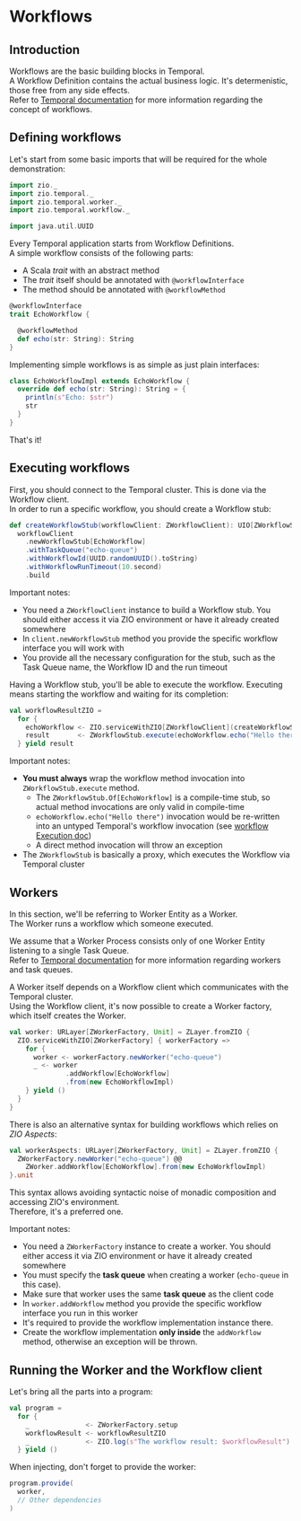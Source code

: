 # Workflows

## Introduction

Workflows are the basic building blocks in Temporal.  
A Workflow Definition contains the actual business logic. It's determenistic, those free from any side effects.  
Refer to [Temporal documentation](https://docs.temporal.io/workflows) for more information regarding the concept of
workflows.

## Defining workflows

Let's start from some basic imports that will be required for the whole demonstration:

```scala mdoc:silent
import zio._
import zio.temporal._
import zio.temporal.worker._
import zio.temporal.workflow._

import java.util.UUID
```

Every Temporal application starts from Workflow Definitions.  
A simple workflow consists of the following parts:

- A Scala *trait* with an abstract method
- The *trait* itself should be annotated with `@workflowInterface`
- The method should be annotated with `@workflowMethod`

```scala mdoc:silent
@workflowInterface
trait EchoWorkflow {

  @workflowMethod
  def echo(str: String): String
}
```

Implementing simple workflows is as simple as just plain interfaces:

```scala mdoc:silent
class EchoWorkflowImpl extends EchoWorkflow {
  override def echo(str: String): String = {
    println(s"Echo: $str")
    str
  }
}
```

That's it!

## Executing workflows

First, you should connect to the Temporal cluster. This is done via the Workflow client.  
In order to run a specific workflow, you should create a Workflow stub:

```scala mdoc:silent
def createWorkflowStub(workflowClient: ZWorkflowClient): UIO[ZWorkflowStub.Of[EchoWorkflow]] = 
  workflowClient
    .newWorkflowStub[EchoWorkflow]
    .withTaskQueue("echo-queue")
    .withWorkflowId(UUID.randomUUID().toString)
    .withWorkflowRunTimeout(10.second)
    .build
```

Important notes:

- You need a `ZWorkflowClient` instance to build a Workflow stub. You should either access it via ZIO environment or
  have it already created somewhere
- In `client.newWorkflowStub` method you provide the specific workflow interface you will work with
- You provide all the necessary configuration for the stub, such as the Task Queue name, the Workflow ID and the run
  timeout

Having a Workflow stub, you'll be able to execute the workflow. Executing means starting the workflow and waiting for
its completion:

```scala mdoc:silent
val workflowResultZIO = 
  for {
    echoWorkflow <- ZIO.serviceWithZIO[ZWorkflowClient](createWorkflowStub)
    result       <- ZWorkflowStub.execute(echoWorkflow.echo("Hello there"))
  } yield result
```

Important notes:

- **You must always** wrap the workflow method invocation into `ZWorkflowStub.execute` method.
  - The `ZWorkflowStub.Of[EchoWorkflow]` is a compile-time stub, so actual method invocations are only valid in compile-time
  - `echoWorkflow.echo("Hello there")` invocation would be re-written into an untyped Temporal's workflow invocation
    (see [workflow Execution doc](https://docs.temporal.io/application-development/foundations?lang=java#start-workflow-execution))
  - A direct method invocation will throw an exception
- The `ZWorkflowStub` is basically a proxy, which executes the Workflow via Temporal cluster

## Workers

In this section, we'll be referring to Worker Entity as a Worker.  
The Worker runs a workflow which someone executed.

We assume that a Worker Process consists only of one Worker Entity listening to a single Task Queue.  
Refer to [Temporal documentation](https://docs.temporal.io/workers) for more information regarding workers and task
queues.

A Worker itself depends on a Workflow client which communicates with the Temporal cluster.  
Using the Workflow client, it's now possible to create a Worker factory, which itself creates the Worker.

```scala mdoc:silent
val worker: URLayer[ZWorkerFactory, Unit] = ZLayer.fromZIO {
  ZIO.serviceWithZIO[ZWorkerFactory] { workerFactory =>
    for {
      worker <- workerFactory.newWorker("echo-queue")
      _ <- worker
              .addWorkflow[EchoWorkflow]
              .from(new EchoWorkflowImpl)
    } yield ()
  }
}
```

There is also an alternative syntax for building workflows which relies on *ZIO Aspects*:  
```scala mdoc:silent
val workerAspects: URLayer[ZWorkerFactory, Unit] = ZLayer.fromZIO {
  ZWorkerFactory.newWorker("echo-queue") @@
    ZWorker.addWorkflow[EchoWorkflow].from(new EchoWorkflowImpl)
}.unit
```

This syntax allows avoiding syntactic noise of monadic composition and accessing ZIO's environment.  
Therefore, it's a preferred one.  

Important notes:

- You need a `ZWorkerFactory` instance to create a worker. You should either access it via ZIO environment or have it
  already created somewhere
- You must specify the **task queue** when creating a worker (`echo-queue` in this case).
- Make sure that worker uses the same **task queue** as the client code  
- In `worker.addWorkflow` method you provide the specific workflow interface you run in this worker
- It's required to provide the workflow implementation instance there.
- Create the workflow implementation **only inside** the `addWorkflow` method, otherwise an exception will be thrown.

## Running the Worker and the Workflow client
Let's bring all the parts into a program:

```scala mdoc:silent
val program = 
  for {
    _              <- ZWorkerFactory.setup
    workflowResult <- workflowResultZIO
    _              <- ZIO.log(s"The workflow result: $workflowResult")
  } yield ()
```

When injecting, don't forget to provide the worker:

```scala
program.provide(
  worker,
  // Other dependencies
)
```

